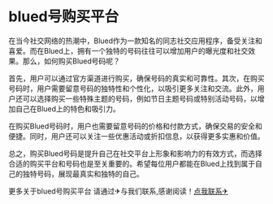 # blued号购买平台

在当今社交网络的热潮中，Blued作为一款知名的同志社交应用程序，备受关注和喜爱。而在Blued上，拥有一个独特的号码往往可以增加用户的曝光度和社交效果。那么，如何购买Blued号码呢？

首先，用户可以通过官方渠道进行购买，确保号码的真实和可靠性。其次，在购买号码时，用户需要留意号码的独特性和个性化，以吸引更多关注和交流。此外，用户还可以选择购买一些特殊主题的号码，例如节日主题号码或特别活动号码，以增加自己在Blued上的特色和吸引力。

在购买Blued号码时，用户也需要留意号码的价格和付款方式，确保交易的安全和便捷。同时，用户还可以关注一些优惠活动或折扣信息，以获得更多实惠和价值。

总之，购买Blued号码是提升自己在社交平台上形象和影响力的有效方式，而选择合适的购买平台和号码也是至关重要的。希望每位用户都能在Blued上找到属于自己的独特号码，展现最真实和独特的自己。

更多关于blued号购买平台 请通过✈与我们联系,感谢阅读！[点我联系✈](https://app.G208.com)
